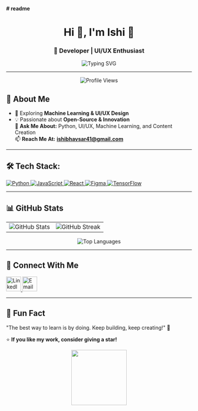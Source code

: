 **# readme**<h1 align="center">Hi 👋, I'm Ishi 💫</h1>
<h3 align="center">🚀 Developer | UI/UX Enthusiast</h3>

<p align="center">
    <img src="https://readme-typing-svg.herokuapp.com?font=Fira+Code&size=22&pause=1000&color=54A6FF&center=true&vCenter=true&width=710&height=70&lines=Welcome+to+my+GitHub!;Building+Smart+Education+Platforms;Exploring+Machine+Learning+%7C+Web+Development;Always+learning+and+creating!" alt="Typing SVG" />
</p>

---

<p align="center">
    <img src="https://komarev.com/ghpvc/?username=ishi&label=Profile%20views&color=0e75b6&style=flat" alt="Profile Views" />
</p>

## 🚀 About Me  
- 🌱 Exploring **Machine Learning & UI/UX Design**
- 💡 Passionate about **Open-Source & Innovation**  
💬 **Ask Me About:** Python, UI/UX, Machine Learning, and Content Creation  
📫 **Reach Me At:** **ishibhavsar41@gmail.com**  

---

## 🛠 **Tech Stack:**  
<p align="left">
    <a href="https://www.python.org/" target="_blank">
        <img src="https://img.icons8.com/color/48/000000/python.png" alt="Python"/>
    </a>
    <a href="https://developer.mozilla.org/en-US/docs/Web/JavaScript" target="_blank">
        <img src="https://img.icons8.com/color/48/000000/javascript.png" alt="JavaScript"/>
    </a>
    <a href="https://react.dev/" target="_blank">
        <img src="https://img.icons8.com/officel/40/000000/react.png" alt="React"/>
    </a>
    <a href="https://www.figma.com/" target="_blank">
        <img src="https://img.icons8.com/color/48/000000/figma.png" alt="Figma"/>
    </a>
    <a href="https://www.tensorflow.org/" target="_blank">
        <img src="https://img.icons8.com/color/48/000000/tensorflow.png" alt="TensorFlow"/>
    </a>
</p>

---

## 📊 GitHub Stats  

<table align="center">
<tr>
<td>
    <img src="https://github-readme-stats.vercel.app/api?username=ishi&show_icons=true&theme=radical" alt="GitHub Stats"/>
</td>
<td>
    <img src="https://github-readme-streak-stats.herokuapp.com/?user=ishi&theme=radical" alt="GitHub Streak" />
</td>
</tr>
</table>

<p align="center">
    <img src="https://github-readme-stats.vercel.app/api/top-langs?username=ishi&layout=compact&theme=radical" alt="Top Languages" />
</p>

---

## 🤝 Connect With Me  

<p align="left">
     <a href="https://www.linkedin.com/in/ishi-bhavsar" target="_blank">
        <img src="https://cdn.jsdelivr.net/gh/devicons/devicon/icons/linkedin/linkedin-original.svg" alt="LinkedIn" width="40" height="40"/>
    </a>
    <a href="mailto:ishibhavsar41@gmail.com">
        <img src="https://img.icons8.com/ios-filled/50/000000/gmail.png" alt="Email" width="40" height="40"/>
    </a>
</p>

---


## 🎯 Fun Fact  
"The best way to learn is by doing. Keep building, keep creating!" 🚀  

⭐ **If you like my work, consider giving a star!**  
<p align="center">
    <img src="https://media.giphy.com/media/3o7TKMt1VVNkHV2PaE/giphy.gif" width="150"/>
</p>
